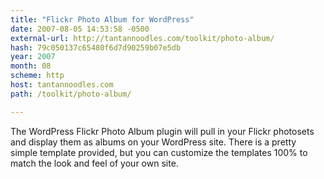 ```yaml
---
title: "Flickr Photo Album for WordPress"
date: 2007-08-05 14:53:58 -0500
external-url: http://tantannoodles.com/toolkit/photo-album/
hash: 79c050137c65480f6d7d90259b07e5db
year: 2007
month: 08
scheme: http
host: tantannoodles.com
path: /toolkit/photo-album/

---
```


The WordPress Flickr Photo Album plugin will pull in your Flickr photosets and display them as albums on your WordPress site. There is a pretty simple template provided, but you can customize the templates 100% to match the look and feel of your own site.
